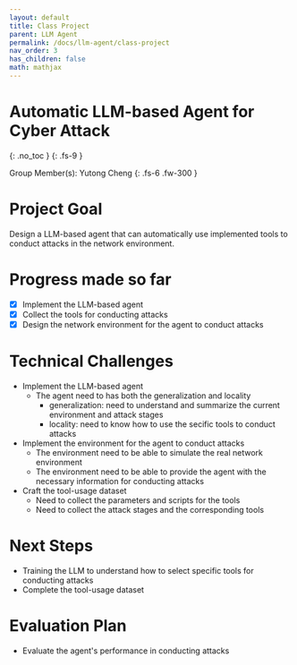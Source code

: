 ```yaml
---
layout: default
title: Class Project
parent: LLM Agent
permalink: /docs/llm-agent/class-project
nav_order: 3
has_children: false
math: mathjax
---
```


# Automatic LLM-based Agent for Cyber Attack
{: .no_toc }
{: .fs-9 }
<!-- {: .no_toc } -->


Group Member(s): Yutong Cheng
{: .fs-6 .fw-300 }


# Project Goal
Design a LLM-based agent that can automatically use implemented tools to conduct attacks in the network environment. 

# Progress made so far
- [x] Implement the LLM-based agent
- [x] Collect the tools for conducting attacks
- [x] Design the network environment for the agent to conduct attacks

# Technical Challenges
- Implement the LLM-based agent
  - The agent need to has both the generalization and locality
    -  generalization: need to understand and summarize the current environment and attack stages
    -  locality: need to know how to use the secific tools to conduct attacks
-  Implement the environment for the agent to conduct attacks
     -  The environment need to be able to simulate the real network environment
     -  The environment need to be able to provide the agent with the necessary information for conducting attacks
-  Craft the tool-usage dataset
      -  Need to collect the parameters and scripts for the tools
      -  Need to collect the attack stages and the corresponding tools
  

# Next Steps
- Training the LLM to understand how to select specific tools for conducting attacks
- Complete the tool-usage dataset

# Evaluation Plan
- Evaluate the agent's performance in conducting attacks